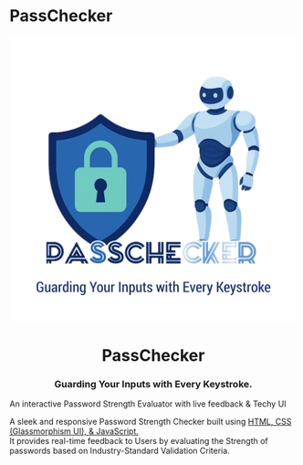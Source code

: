 # PassChecker
<p align="center">
  <img src="PassChecker_LOGO TAG.png" alt="PassChecker LOGO" width="500"/>
</p>

<h1 align="center">PassChecker</h1>
<h3 align="center">Guarding Your Inputs with Every Keystroke.</h3>

An interactive Password Strength Evaluator with live feedback &amp; Techy UI

<p>
A sleek and responsive Password Strength Checker built using <u>HTML, CSS (Glassmorphism UI), &amp JavaScript.</u> <br>It provides real-time feedback to Users by evaluating the Strength of passwords based on Industry-Standard Validation Criteria.
</p>